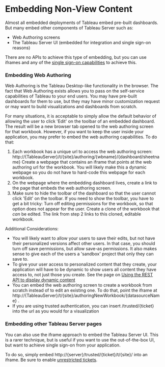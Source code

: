 # Embedding Non-View Content

Almost all embedded deployments of Tableau embed pre-built dashboards. But many embed other components of Tableau Server such as:
* Web Authoring screens
* The Tableau Server UI (embedded for integration and single sign-on reasons)

There are no APIs to achieve this type of embedding, but you can use iframes and any of the [single sign-on capabilities](/02_auth_and_sso.md) to achieve this.

### Embedding Web Authoring
Web Authoring is the Tableau Desktop-like functionality in the browser. The fact that Web Authoring exists allows you to pass on the self-service capabilities of Tableau to your end users. You may have pre-built dashboards for them to use, but they may have minor customization request or may want to build visualizations and dashboards from scratch.

For many situations, it is acceptable to simply allow the default behavior of allowing the user to click 'Edit' on the toolbar of an embedded dashboard. The result will be a new browser tab opened to the web authoring screen for that workbook. However, if you want to keep the user inside your application, you may prefer to embed the web authoring capabilities. To do that:
1) Each workbook has a unique url to access the web authoring screen: http://{TableauServer}/t/{site}/authoring/{wbname}/{dashboard/sheetname} Create a webpage that contains an iframe that points at the web authoring url for the workbook. You will likely make this a dynamic webpage so you do not have to hard-code this webpage for each workbook.
2) On the webpage where the embedding dashboard lives, create a link to the page that embeds the web authoring screen.
3) Make sure to hide the toolbar of the dashboard so that the user cannot click 'Edit' on the toolbar. If you need to show the toolbar, you have to get a bit tricky: Turn off editing permissions for the workbook, so that option does not appear for the user. Create a clone of the workbook that *can* be edited. The link from step 2 links to this cloned, editable workbook.

Additional Considerations:
* You will likely want to allow your users to save their edits, but not have their personalized versions affect other users. In that case, you should turn off save permissions, but allow save-as permissions. It also makes sense to give each of the users a 'sandbox' project that only they can save to.
* To give your user access to personalized content that they create, your application will have to be dynamic to show users all content they have access to, not just those you create. See the page on [Using the REST API to display dynamic content](/03_server_management_and_restapi.md)
* You can embed the web authoring screen to create a workbook from scratch instead of to edit an existing one. To do that, point the iframe at http://{TableauServer}/t/{site}/authoringNewWorkbook/{datasourceName} .
* If you are using trusted authentication, you can insert /trusted/{ticket} into the url as you would for a visualization

### Embedding other Tableau Server pages
You can also use the iframe approach to embed the Tableau Server UI. This is a rarer technique, but is useful if you want to use the out-of-the-box UI, but want to achieve single sign-on from your application.

To do so, simply embed http://{server}/trusted/{ticket}/t/{site}/ into an iframe. Be sure to enable [unrestricted tickets](http://kb.tableau.com/articles/issue/login-prompt-when-embedding-server).

